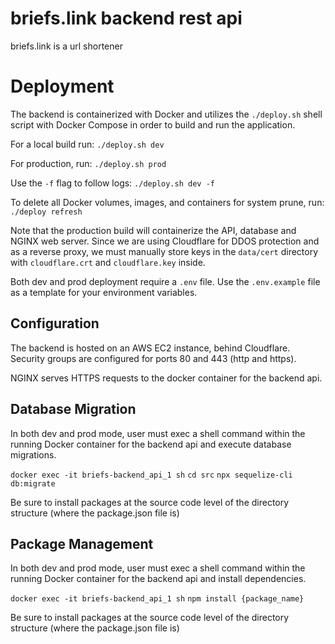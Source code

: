 # briefs.link backend rest api

briefs.link is a url shortener

# Deployment

The backend is containerized with Docker and utilizes the `./deploy.sh` shell script with Docker Compose in order to
build and run the application.

For a local build run:
`./deploy.sh dev`

For production, run:
`./deploy.sh prod`

Use the `-f` flag to follow logs:
`./deploy.sh dev -f`

To delete all Docker volumes, images, and containers for system prune, run:
`./deploy refresh`

Note that the production build will containerize the API, database and NGINX web server. Since we are using Cloudflare for DDOS protection and as a reverse proxy, we must manually store keys in the `data/cert` directory with `cloudflare.crt` and `cloudflare.key` inside.

Both dev and prod deployment require a `.env` file. Use the `.env.example` file as a template for your environment variables.

## Configuration

The backend is hosted on an AWS EC2 instance, behind Cloudflare. Security groups are configured for ports 80 and 443 (http and https).

NGINX serves HTTPS requests to the docker container for the backend api.

## Database Migration

In both dev and prod mode, user must exec a shell command within the running Docker container for the backend api and execute database migrations.

`docker exec -it briefs-backend_api_1 sh`
`cd src`
`npx sequelize-cli db:migrate`

Be sure to install packages at the source code level of the directory structure (where the package.json file is)

## Package Management

In both dev and prod mode, user must exec a shell command within the running Docker container for the backend api and install dependencies.

`docker exec -it briefs-backend_api_1 sh`
`npm install {package_name}`

Be sure to install packages at the source code level of the directory structure (where the package.json file is)
